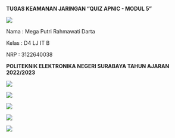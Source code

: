 ﻿**TUGAS                   KEAMANAN JARINGAN “QUIZ APNIC - MODUL 5”** 

![](image/Aspose.Words.045548f5-d871-47e7-a7e3-8e7c520d4610.001.png)

Nama : Mega Putri Rahmawati Darta 

Kelas : D4 LJ IT B 

NRP  : 3122640038 

**POLITEKNIK ELEKTRONIKA NEGERI SURABAYA TAHUN AJARAN 2022/2023** 

![](image/Aspose.Words.045548f5-d871-47e7-a7e3-8e7c520d4610.002.png)

![](image/Aspose.Words.045548f5-d871-47e7-a7e3-8e7c520d4610.003.png)

![](image/Aspose.Words.045548f5-d871-47e7-a7e3-8e7c520d4610.004.png)

![](image/Aspose.Words.045548f5-d871-47e7-a7e3-8e7c520d4610.005.png)

![](image/Aspose.Words.045548f5-d871-47e7-a7e3-8e7c520d4610.006.png)
